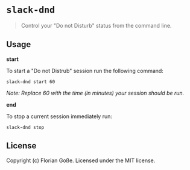 # `slack-dnd`

> Control your "Do not Disturb" status from the command line.


## Usage

**start**

To start a "Do not Distrub" session run the following command:

```
slack-dnd start 60
```

*Note: Replace 60 with the time (in minutes) your session should be run.*


**end**

To stop a current session immediately run:

```
slack-dnd stop
```


## License
Copyright (c) Florian Goße. Licensed under the MIT license.
